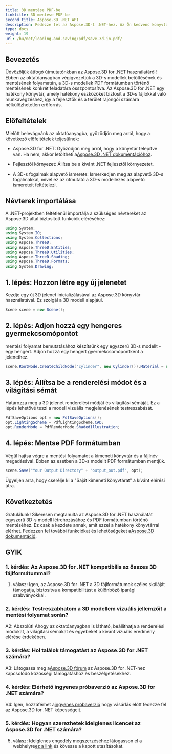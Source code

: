 ```yaml
---
title: 3D mentése PDF-be
linktitle: 3D mentése PDF-be
second_title: Aspose.3D .NET API
description: Fedezze fel az Aspose.3D-t .NET-hez. Az Ön kedvenc könyvtára a zökkenőmentes 3D modellezéshez és megjelenítéshez. Könnyedén mentheti a 3D modelleket PDF formátumban.
type: docs
weight: 19
url: /hu/net/loading-and-saving/pdf/save-3d-in-pdf/
---
```

## Bevezetés

Üdvözöljük átfogó útmutatónkban az Aspose.3D for .NET használatáról! Ebben az oktatóanyagban végigvezetjük a 3D-s modellek betöltésének és mentésének folyamatán, a 3D-s modellek PDF formátumban történő mentésének konkrét feladatára összpontosítva. Az Aspose.3D for .NET egy hatékony könyvtár, amely hatékony eszközöket biztosít a 3D-s fájlokkal való munkavégzéshez, így a fejlesztők és a terület rajongói számára nélkülözhetetlen erőforrás.

## Előfeltételek

Mielőtt belevágnánk az oktatóanyagba, győződjön meg arról, hogy a következő előfeltételek teljesülnek:

-  Aspose.3D for .NET: Győződjön meg arról, hogy a könyvtár telepítve van. Ha nem, akkor letöltheti a[Aspose.3D .NET dokumentációhoz](https://reference.aspose.com/3d/net/).

- Fejlesztői környezet: Állítsa be a kívánt .NET fejlesztői környezetet.

- A 3D-s fogalmak alapvető ismerete: Ismerkedjen meg az alapvető 3D-s fogalmakkal, mivel ez az útmutató a 3D-s modellezés alapvető ismereteit feltételezi.

## Névterek importálása

A .NET-projektben feltétlenül importálja a szükséges névtereket az Aspose.3D által biztosított funkciók eléréséhez:

```csharp
using System;
using System.IO;
using System.Collections;
using Aspose.ThreeD;
using Aspose.ThreeD.Entities;
using Aspose.ThreeD.Utilities;
using Aspose.ThreeD.Shading;
using Aspose.ThreeD.Formats;
using System.Drawing;
```

## 1. lépés: Hozzon létre egy új jelenetet

Kezdje egy új 3D jelenet inicializálásával az Aspose.3D könyvtár használatával. Ez szolgál a 3D modell alapjául.

```csharp
Scene scene = new Scene();
```

## 2. lépés: Adjon hozzá egy hengeres gyermekcsomópontot

mentési folyamat bemutatásához készítsünk egy egyszerű 3D-s modellt - egy hengert. Adjon hozzá egy hengert gyermekcsomópontként a jelenethez.

```csharp
scene.RootNode.CreateChildNode("cylinder", new Cylinder()).Material = new PhongMaterial() { DiffuseColor = new Vector3(Color.DarkCyan) };
```

## 3. lépés: Állítsa be a renderelési módot és a világítási sémát

Határozza meg a 3D jelenet renderelési módját és világítási sémáját. Ez a lépés lehetővé teszi a modell vizuális megjelenésének testreszabását.

```csharp
PdfSaveOptions opt = new PdfSaveOptions();
opt.LightingScheme = PdfLightingScheme.CAD;
opt.RenderMode = PdfRenderMode.ShadedIllustration;
```

## 4. lépés: Mentse PDF formátumban

Végül hajtsa végre a mentési folyamatot a kimeneti könyvtár és a fájlnév megadásával. Ebben az esetben a 3D-s modellt PDF formátumban mentjük.

```csharp
scene.Save("Your Output Directory" + "output_out.pdf", opt);
```

Ügyeljen arra, hogy cserélje ki a "Saját kimeneti könyvtárat" a kívánt elérési útra.

## Következtetés

 Gratulálunk! Sikeresen megtanulta az Aspose.3D for .NET használatát egyszerű 3D-s modell létrehozásához és PDF formátumban történő mentéséhez. Ez csak a kezdete annak, amit ezzel a hatékony könyvtárral elérhet. Fedezzen fel további funkciókat és lehetőségeket a[Aspose.3D dokumentáció](https://reference.aspose.com/3d/net/).

## GYIK

### 1. kérdés: Az Aspose.3D for .NET kompatibilis az összes 3D fájlformátummal?

1. válasz: Igen, az Aspose.3D for .NET a 3D fájlformátumok széles skáláját támogatja, biztosítva a kompatibilitást a különböző iparági szabványokkal.

### 2. kérdés: Testreszabhatom a 3D modellem vizuális jellemzőit a mentési folyamat során?

A2: Abszolút! Ahogy az oktatóanyagban is látható, beállíthatja a renderelési módokat, a világítási sémákat és egyebeket a kívánt vizuális eredmény elérése érdekében.

### 3. kérdés: Hol találok támogatást az Aspose.3D for .NET számára?

 A3: Látogassa meg a[Aspose.3D fórum](https://forum.aspose.com/c/3d/18) az Aspose.3D for .NET-hez kapcsolódó közösségi támogatáshoz és beszélgetésekhez.

### 4. kérdés: Elérhető ingyenes próbaverzió az Aspose.3D for .NET számára?

 V4: Igen, hozzáférhet a[ingyenes próbaverzió](https://releases.aspose.com/) hogy vásárlás előtt fedezze fel az Aspose.3D for .NET képességeit.

### 5. kérdés: Hogyan szerezhetek ideiglenes licencet az Aspose.3D for .NET számára?

 5. válasz: Ideiglenes engedély megszerzéséhez látogasson el a webhelyre[ez a link](https://purchase.aspose.com/temporary-license/) és kövesse a kapott utasításokat.